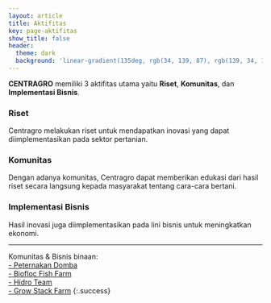 ```yaml
---
layout: article
title: Aktifitas
key: page-aktifitas
show_title: false
header:
  theme: dark
  background: 'linear-gradient(135deg, rgb(34, 139, 87), rgb(139, 34, 139))'
---
```


**CENTRAGRO** memiliki 3 aktifitas utama yaitu **Riset**, **Komunitas**, dan **Implementasi Bisnis**.

### Riset

Centragro melakukan riset untuk mendapatkan inovasi yang dapat diimplementasikan pada sektor pertanian.

### Komunitas

Dengan adanya komunitas, Centragro dapat memberikan edukasi dari hasil riset secara langsung kepada masyarakat tentang cara-cara bertani.

### Implementasi Bisnis

Hasil inovasi juga diimplementasikan pada lini bisnis untuk meningkatkan ekonomi.

<hr/>

Komunitas & Bisnis binaan:<br>
[- Peternakan Domba](http://wa.me/6287887621613)<br/>
[- Biofloc Fish Farm](http://wa.me/6281617345852)<br/>
[- Hidro Team](https://instagram.com/hidroteam_pdg)<br/>
[- Grow Stack Farm](https://instagram.com/gstackfarm)
{:.success}
